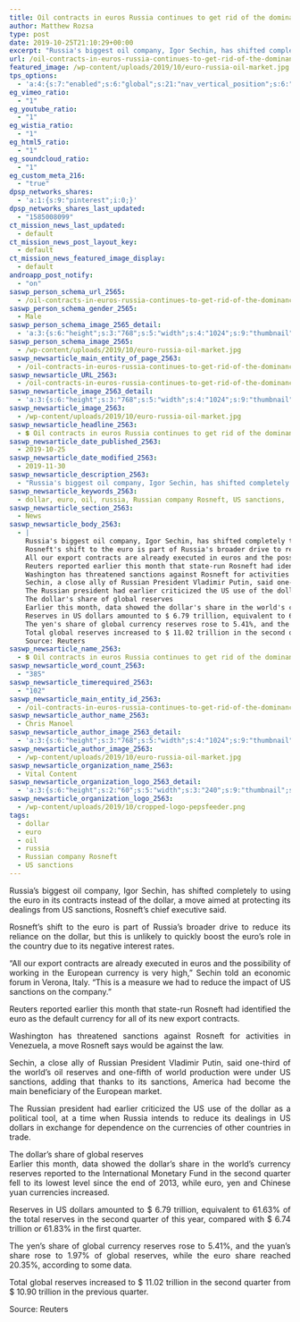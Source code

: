 ```yaml
---
title: Oil contracts in euros Russia continues to get rid of the dominance of the dollar
author: Matthew Rozsa
type: post
date: 2019-10-25T21:10:29+00:00
excerpt: "Russia's biggest oil company, Igor Sechin, has shifted completely to using the euro in its contracts instead of the dollar, a move aimed at protecting its dealings from US sanctions, Rosneft's chief executive said."
url: /oil-contracts-in-euros-russia-continues-to-get-rid-of-the-dominance-of-the-dollar/
featured_image: /wp-content/uploads/2019/10/euro-russia-oil-market.jpg
tps_options:
  - 'a:4:{s:7:"enabled";s:6:"global";s:21:"nav_vertical_position";s:6:"global";s:23:"nav_hide_on_first_slide";b:0;s:23:"slide_loading_mechanism";s:6:"global";}'
eg_vimeo_ratio:
  - "1"
eg_youtube_ratio:
  - "1"
eg_wistia_ratio:
  - "1"
eg_html5_ratio:
  - "1"
eg_soundcloud_ratio:
  - "1"
eg_custom_meta_216:
  - "true"
dpsp_networks_shares:
  - 'a:1:{s:9:"pinterest";i:0;}'
dpsp_networks_shares_last_updated:
  - "1585008099"
ct_mission_news_last_updated:
  - default
ct_mission_news_post_layout_key:
  - default
ct_mission_news_featured_image_display:
  - default
androapp_post_notify:
  - "on"
saswp_person_schema_url_2565:
  - /oil-contracts-in-euros-russia-continues-to-get-rid-of-the-dominance-of-the-dollar/
saswp_person_schema_gender_2565:
  - Male
saswp_person_schema_image_2565_detail:
  - 'a:3:{s:6:"height";s:3:"768";s:5:"width";s:4:"1024";s:9:"thumbnail";s:81:"/wp-content/uploads/2019/10/euro-russia-oil-market.jpg";}'
saswp_person_schema_image_2565:
  - /wp-content/uploads/2019/10/euro-russia-oil-market.jpg
saswp_newsarticle_main_entity_of_page_2563:
  - /oil-contracts-in-euros-russia-continues-to-get-rid-of-the-dominance-of-the-dollar/
saswp_newsarticle_URL_2563:
  - /oil-contracts-in-euros-russia-continues-to-get-rid-of-the-dominance-of-the-dollar/
saswp_newsarticle_image_2563_detail:
  - 'a:3:{s:6:"height";s:3:"768";s:5:"width";s:4:"1024";s:9:"thumbnail";s:81:"/wp-content/uploads/2019/10/euro-russia-oil-market.jpg";}'
saswp_newsarticle_image_2563:
  - /wp-content/uploads/2019/10/euro-russia-oil-market.jpg
saswp_newsarticle_headline_2563:
  - 💲 Oil contracts in euros Russia continues to get rid of the dominance of the dollar
saswp_newsarticle_date_published_2563:
  - 2019-10-25
saswp_newsarticle_date_modified_2563:
  - 2019-11-30
saswp_newsarticle_description_2563:
  - "Russia's biggest oil company, Igor Sechin, has shifted completely to using the euro in its contracts instead of the dollar, a move aimed at protecting its dealings from US sanctions, Rosneft's chief executive said."
saswp_newsarticle_keywords_2563:
  - dollar, euro, oil, russia, Russian company Rosneft, US sanctions,
saswp_newsarticle_section_2563:
  - News
saswp_newsarticle_body_2563:
  - |
    Russia's biggest oil company, Igor Sechin, has shifted completely to using the euro in its contracts instead of the dollar, a move aimed at protecting its dealings from US sanctions, Rosneft's chief executive said.
    Rosneft's shift to the euro is part of Russia's broader drive to reduce its reliance on the dollar, but this is unlikely to quickly boost the euro's role in the country due to its negative interest rates.
    All our export contracts are already executed in euros and the possibility of working in the European currency is very high," Sechin told an economic forum in Verona, Italy. "This is a measure we had to reduce the impact of US sanctions on the company.
    Reuters reported earlier this month that state-run Rosneft had identified the euro as the default currency for all of its new export contracts.
    Washington has threatened sanctions against Rosneft for activities in Venezuela, a move Rosneft says would be against the law.
    Sechin, a close ally of Russian President Vladimir Putin, said one-third of the world's oil reserves and one-fifth of world production were under US sanctions, adding that thanks to its sanctions, America had become the main beneficiary of the European market.
    The Russian president had earlier criticized the US use of the dollar as a political tool, at a time when Russia intends to reduce its dealings in US dollars in exchange for dependence on the currencies of other countries in trade.
    The dollar's share of global reserves
    Earlier this month, data showed the dollar's share in the world's currency reserves reported to the International Monetary Fund in the second quarter fell to its lowest level since the end of 2013, while euro, yen and Chinese yuan currencies increased.
    Reserves in US dollars amounted to $ 6.79 trillion, equivalent to 61.63% of the total reserves in the second quarter of this year, compared with $ 6.74 trillion or 61.83% in the first quarter.
    The yen's share of global currency reserves rose to 5.41%, and the yuan's share rose to 1.97% of global reserves, while the euro share reached 20.35%, according to some data.
    Total global reserves increased to $ 11.02 trillion in the second quarter from $ 10.90 trillion in the previous quarter.
    Source: Reuters
saswp_newsarticle_name_2563:
  - 💲 Oil contracts in euros Russia continues to get rid of the dominance of the dollar
saswp_newsarticle_word_count_2563:
  - "385"
saswp_newsarticle_timerequired_2563:
  - "102"
saswp_newsarticle_main_entity_id_2563:
  - /oil-contracts-in-euros-russia-continues-to-get-rid-of-the-dominance-of-the-dollar/
saswp_newsarticle_author_name_2563:
  - Chris Manoel
saswp_newsarticle_author_image_2563_detail:
  - 'a:3:{s:6:"height";s:3:"768";s:5:"width";s:4:"1024";s:9:"thumbnail";s:81:"/wp-content/uploads/2019/10/euro-russia-oil-market.jpg";}'
saswp_newsarticle_author_image_2563:
  - /wp-content/uploads/2019/10/euro-russia-oil-market.jpg
saswp_newsarticle_organization_name_2563:
  - Vital Content
saswp_newsarticle_organization_logo_2563_detail:
  - 'a:3:{s:6:"height";s:2:"60";s:5:"width";s:3:"240";s:9:"thumbnail";s:82:"/wp-content/uploads/2019/10/cropped-logo-pepsfeeder.png";}'
saswp_newsarticle_organization_logo_2563:
  - /wp-content/uploads/2019/10/cropped-logo-pepsfeeder.png
tags:
  - dollar
  - euro
  - oil
  - russia
  - Russian company Rosneft
  - US sanctions
---
```


<p style="text-align: justify;">
  Russia&#8217;s biggest oil company, Igor Sechin, has shifted completely to using the euro in its contracts instead of the dollar, a move aimed at protecting its dealings from US sanctions, Rosneft&#8217;s chief executive said.
</p>

<p style="text-align: justify;">
  Rosneft&#8217;s shift to the euro is part of Russia&#8217;s broader drive to reduce its reliance on the dollar, but this is unlikely to quickly boost the euro&#8217;s role in the country due to its negative interest rates.
</p>

<p style="text-align: justify;">
  &#8220;All our export contracts are already executed in euros and the possibility of working in the European currency is very high,&#8221; Sechin told an economic forum in Verona, Italy. &#8220;This is a measure we had to reduce the impact of US sanctions on the company.&#8221;
</p>

<p style="text-align: justify;">
  Reuters reported earlier this month that state-run Rosneft had identified the euro as the default currency for all of its new export contracts.
</p>

<p style="text-align: justify;">
  Washington has threatened sanctions against Rosneft for activities in Venezuela, a move Rosneft says would be against the law.
</p>

<p style="text-align: justify;">
  Sechin, a close ally of Russian President Vladimir Putin, said one-third of the world&#8217;s oil reserves and one-fifth of world production were under US sanctions, adding that thanks to its sanctions, America had become the main beneficiary of the European market.
</p>

<p style="text-align: justify;">
  The Russian president had earlier criticized the US use of the dollar as a political tool, at a time when Russia intends to reduce its dealings in US dollars in exchange for dependence on the currencies of other countries in trade.
</p>

<p style="text-align: justify;">
  The dollar&#8217;s share of global reserves<br /> Earlier this month, data showed the dollar&#8217;s share in the world&#8217;s currency reserves reported to the International Monetary Fund in the second quarter fell to its lowest level since the end of 2013, while euro, yen and Chinese yuan currencies increased.
</p>

<p style="text-align: justify;">
  Reserves in US dollars amounted to $ 6.79 trillion, equivalent to 61.63% of the total reserves in the second quarter of this year, compared with $ 6.74 trillion or 61.83% in the first quarter.
</p>

<p style="text-align: justify;">
  The yen&#8217;s share of global currency reserves rose to 5.41%, and the yuan&#8217;s share rose to 1.97% of global reserves, while the euro share reached 20.35%, according to some data.
</p>

<p style="text-align: justify;">
  Total global reserves increased to $ 11.02 trillion in the second quarter from $ 10.90 trillion in the previous quarter.
</p>

<p style="text-align: justify;">
  Source: Reuters
</p>
